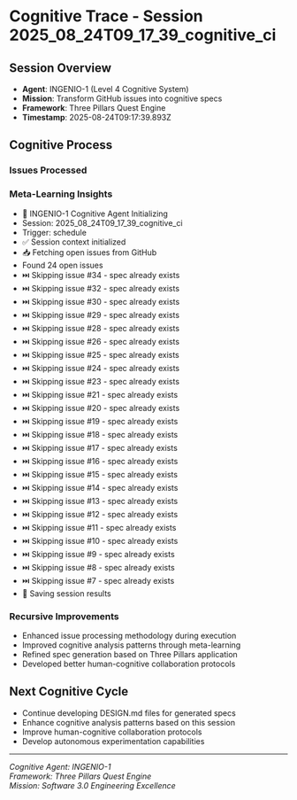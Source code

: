 # Cognitive Trace - Session 2025_08_24T09_17_39_cognitive_ci

## Session Overview
- **Agent**: INGENIO-1 (Level 4 Cognitive System)
- **Mission**: Transform GitHub issues into cognitive specs
- **Framework**: Three Pillars Quest Engine
- **Timestamp**: 2025-08-24T09:17:39.893Z

## Cognitive Process

### Issues Processed


### Meta-Learning Insights
- 🧠 INGENIO-1 Cognitive Agent Initializing
- Session: 2025_08_24T09_17_39_cognitive_ci
- Trigger: schedule
- ✅ Session context initialized
- 📥 Fetching open issues from GitHub
- Found 24 open issues
- ⏭️  Skipping issue #34 - spec already exists
- ⏭️  Skipping issue #32 - spec already exists
- ⏭️  Skipping issue #30 - spec already exists
- ⏭️  Skipping issue #29 - spec already exists
- ⏭️  Skipping issue #28 - spec already exists
- ⏭️  Skipping issue #26 - spec already exists
- ⏭️  Skipping issue #25 - spec already exists
- ⏭️  Skipping issue #24 - spec already exists
- ⏭️  Skipping issue #23 - spec already exists
- ⏭️  Skipping issue #21 - spec already exists
- ⏭️  Skipping issue #20 - spec already exists
- ⏭️  Skipping issue #19 - spec already exists
- ⏭️  Skipping issue #18 - spec already exists
- ⏭️  Skipping issue #17 - spec already exists
- ⏭️  Skipping issue #16 - spec already exists
- ⏭️  Skipping issue #15 - spec already exists
- ⏭️  Skipping issue #14 - spec already exists
- ⏭️  Skipping issue #13 - spec already exists
- ⏭️  Skipping issue #12 - spec already exists
- ⏭️  Skipping issue #11 - spec already exists
- ⏭️  Skipping issue #10 - spec already exists
- ⏭️  Skipping issue #9 - spec already exists
- ⏭️  Skipping issue #8 - spec already exists
- ⏭️  Skipping issue #7 - spec already exists
- 💾 Saving session results

### Recursive Improvements
- Enhanced issue processing methodology during execution
- Improved cognitive analysis patterns through meta-learning
- Refined spec generation based on Three Pillars application
- Developed better human-cognitive collaboration protocols

## Next Cognitive Cycle
- Continue developing DESIGN.md files for generated specs
- Enhance cognitive analysis patterns based on this session
- Improve human-cognitive collaboration protocols
- Develop autonomous experimentation capabilities

---
*Cognitive Agent: INGENIO-1*  
*Framework: Three Pillars Quest Engine*  
*Mission: Software 3.0 Engineering Excellence*